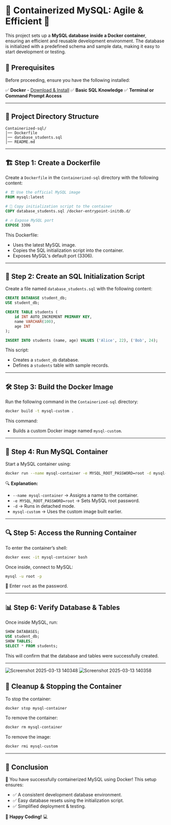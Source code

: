 # 🐬 Containerized MySQL: Agile & Efficient 🚀

This project sets up a **MySQL database inside a Docker container**, ensuring an efficient and reusable development environment. The database is initialized with a predefined schema and sample data, making it easy to start development or testing.

## 📌 Prerequisites
Before proceeding, ensure you have the following installed:

✅ **Docker** - [Download & Install](https://docs.docker.com/get-docker/)
✅ **Basic SQL Knowledge**
✅ **Terminal or Command Prompt Access**

---

## 📂 Project Directory Structure

```
Containerized-sql/
│── Dockerfile
│── database_students.sql
│── README.md
```

---

## 🏗 Step 1: Create a Dockerfile

Create a `Dockerfile` in the `Containerized-sql` directory with the following content:

```dockerfile
# 🏗 Use the official MySQL image
FROM mysql:latest

# 📂 Copy initialization script to the container
COPY database_students.sql /docker-entrypoint-initdb.d/

# 🔥 Expose MySQL port
EXPOSE 3306
```

This Dockerfile:
- Uses the latest MySQL image.
- Copies the SQL initialization script into the container.
- Exposes MySQL's default port (3306).

---

## 📜 Step 2: Create an SQL Initialization Script

Create a file named `database_students.sql` with the following content:

```sql
CREATE DATABASE student_db;
USE student_db;

CREATE TABLE students (
    id INT AUTO_INCREMENT PRIMARY KEY,
    name VARCHAR(100),
    age INT
);

INSERT INTO students (name, age) VALUES ('Alice', 22), ('Bob', 24);
```

This script:
- Creates a `student_db` database.
- Defines a `students` table with sample records.

---

## 🛠 Step 3: Build the Docker Image
Run the following command in the `Containerized-sql` directory:

```sh
docker build -t mysql-custom .
```

This command:
- Builds a custom Docker image named `mysql-custom`.

---

## 🚀 Step 4: Run MySQL Container
Start a MySQL container using:

```sh
docker run --name mysql-container -e MYSQL_ROOT_PASSWORD=root -d mysql-custom
```

🔍 **Explanation:**
- `--name mysql-container` → Assigns a name to the container.
- `-e MYSQL_ROOT_PASSWORD=root` → Sets MySQL root password.
- `-d` → Runs in detached mode.
- `mysql-custom` → Uses the custom image built earlier.

---

## 🔍 Step 5: Access the Running Container
To enter the container’s shell:

```sh
docker exec -it mysql-container bash
```

Once inside, connect to MySQL:

```sh
mysql -u root -p
```

🔑 Enter `root` as the password.

---

## 📊 Step 6: Verify Database & Tables
Once inside MySQL, run:

```sql
SHOW DATABASES;
USE student_db;
SHOW TABLES;
SELECT * FROM students;
```

This will confirm that the database and tables were successfully created.

---
![Screenshot 2025-03-13 140348](https://github.com/user-attachments/assets/62d5e801-0a4a-41d8-8333-454127145523)
![Screenshot 2025-03-13 140358](https://github.com/user-attachments/assets/7dc859d8-3a26-44b7-89dc-88fbbb33f5de)



## 🎯 Cleanup & Stopping the Container
To stop the container:

```sh
docker stop mysql-container
```

To remove the container:

```sh
docker rm mysql-container
```

To remove the image:

```sh
docker rmi mysql-custom
```

---

## 🎉 Conclusion
🎯 You have successfully containerized MySQL using Docker! This setup ensures:
- ✅ A consistent development database environment.
- ✅ Easy database resets using the initialization script.
- ✅ Simplified deployment & testing.

🚀 **Happy Coding!** 💻

